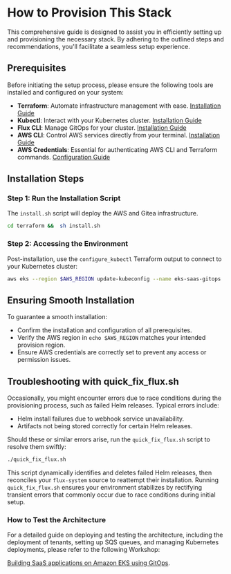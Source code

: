 # How to Provision This Stack

This comprehensive guide is designed to assist you in efficiently setting up and provisioning the necessary stack. By adhering to the outlined steps and recommendations, you'll facilitate a seamless setup experience.

## Prerequisites

Before initiating the setup process, please ensure the following tools are installed and configured on your system:

- **Terraform**: Automate infrastructure management with ease. [Installation Guide](https://learn.hashicorp.com/tutorials/terraform/install-cli)
- **Kubectl**: Interact with your Kubernetes cluster. [Installation Guide](https://kubernetes.io/docs/tasks/tools/)
- **Flux CLI**: Manage GitOps for your cluster. [Installation Guide](https://fluxcd.io/flux/installation/)
- **AWS CLI**: Control AWS services directly from your terminal. [Installation Guide](https://docs.aws.amazon.com/cli/latest/userguide/getting-started-install.html)
- **AWS Credentials**: Essential for authenticating AWS CLI and Terraform commands. [Configuration Guide](https://docs.aws.amazon.com/cli/latest/userguide/cli-configure-files.html)

## Installation Steps

### Step 1: Run the Installation Script
The `install.sh` script will deploy the AWS and Gitea infrastructure.

```bash
cd terraform &&  sh install.sh
```

### Step 2: Accessing the Environment

Post-installation, use the `configure_kubectl` Terraform output to connect to your Kubernetes cluster:

```bash
aws eks --region $AWS_REGION update-kubeconfig --name eks-saas-gitops
```

## Ensuring Smooth Installation

To guarantee a smooth installation:

- Confirm the installation and configuration of all prerequisites.
- Verify the AWS region in `echo $AWS_REGION` matches your intended provision region.
- Ensure AWS credentials are correctly set to prevent any access or permission issues.

## Troubleshooting with quick_fix_flux.sh

Occasionally, you might encounter errors due to race conditions during the provisioning process, such as failed Helm releases. Typical errors include:

- Helm install failures due to webhook service unavailability.
- Artifacts not being stored correctly for certain Helm releases.

Should these or similar errors arise, run the `quick_fix_flux.sh` script to resolve them swiftly:

```bash
./quick_fix_flux.sh
```

This script dynamically identifies and deletes failed Helm releases, then reconciles your `flux-system` source to reattempt their installation. Running `quick_fix_flux.sh` ensures your environment stabilizes by rectifying transient errors that commonly occur due to race conditions during initial setup.

### How to Test the Architecture

For a detailed guide on deploying and testing the architecture, including the deployment of tenants, setting up SQS queues, and managing Kubernetes deployments, please refer to the following Workshop:

[Building SaaS applications on Amazon EKS using GitOps](https://catalog.workshops.aws/eks-saas-gitops).
